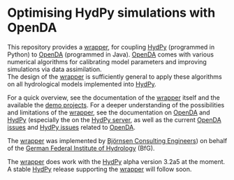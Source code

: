 
# Optimising HydPy simulations with OpenDA

This repository provides a [wrapper](extensions/HydPyOpenDABBModelWrapper), 
for coupling [HydPy](https://github.com/hydpy-dev/hydpy) (programmed
in Python) to [OpenDA](http://openda.org/) (programmed in Java).
[OpenDA](http://openda.org/) comes with various numerical algorithms for 
calibrating model parameters and improving simulations via data assimilation.  
The design of the [wrapper](extensions/HydPyOpenDABBModelWrapper) is 
sufficiently general to apply these algorithms on all hydrological models 
implemented into [HydPy](https://github.com/hydpy-dev/hydpy).

For a quick overview, see the documentation of the 
[wrapper](extensions/HydPyOpenDABBModelWrapper) itself and the available
the [demo projects](demos).  For a deeper understanding of the possibilities
and limitations of the [wrapper](extensions/HydPyOpenDABBModelWrapper),
see the documentation on [OpenDA](http://openda.org/) and 
[HydPy](https://github.com/hydpy-dev/hydpy) (especially the on the
[HydPy server](https://hydpy-dev.github.io/hydpy/servertools.html), as well
as the current [OpenDA issues](https://github.com/hydpy-dev/OpenDA/issues)
and [HydPy issues](https://github.com/hydpy-dev/hydpy/issues) related to
[OpenDA](http://openda.org/).

The [wrapper](extensions/HydPyOpenDABBModelWrapper) was implemented
by [Björnsen Consulting Engineers](https://www.bjoernsen.de/index.php?id=bjoernsen&L=2))
on behalf of the [German Federal Institute of Hydrology](https://www.bafg.de/EN/Home/homepage_en_node.html) 
(BfG).

The [wrapper](extensions/HydPyOpenDABBModelWrapper) does work with the
[HydPy](https://github.com/hydpy-dev/hydpy) alpha version 3.2a5 at the moment.
A stable [HydPy](https://github.com/hydpy-dev/hydpy) release supporting
the [wrapper](extensions/HydPyOpenDABBModelWrapper) will follow soon.
